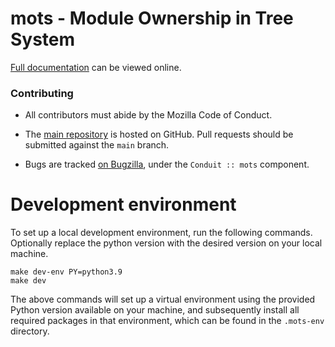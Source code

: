 mots - Module Ownership in Tree System
======================================

[Full documentation](https://mots.readthedocs.io/en/latest/) can be viewed online.

### Contributing

- All contributors must abide by the Mozilla Code of Conduct.

- The [main repository](https://github.com/mozilla-conduit/mots) is hosted on GitHub. Pull requests should be submitted against the `main` branch.

- Bugs are tracked [on Bugzilla](https://bugzilla.mozilla.org), under the `Conduit :: mots` component.


Development environment
=======================
To set up a local development environment, run the following commands. Optionally replace the python version with the desired version on your local machine.


```shell
make dev-env PY=python3.9
make dev
```

The above commands will set up a virtual environment using the provided Python version available on your machine, and subsequently install all required packages in that environment, which can be found in the `.mots-env` directory.
